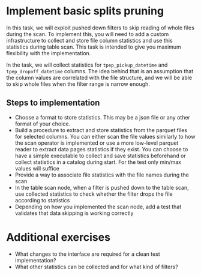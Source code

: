 # Implement basic splits pruning
In this task, we will exploit pushed down filters to skip reading of whole files during the scan.
To implement this, you will need to add a custom infrastructure to collect and store file column
statistics and use this statistics during table scan. This task is intended to give you maximum
flexibility with the implementation.

In the task, we will collect statistics for `tpep_pickup_datetime` and `tpep_dropoff_datetime`
columns. The idea behind that is an assumption that the column values are correlated with the
file structure, and we will be able to skip whole files when the filter range is narrow enough. 

## Steps to implementation
 * Choose a format to store statistics. This may be a json file or any other format of your choice.
 * Build a procedure to extract and store statistics from the parquet files for selected columns. 
You can either scan the file values similarly to how the scan operator is implemented or use a more 
low-level parquet reader to extract data pages statistics if they exist. You can choose to have a 
 simple executable to collect and save statistics beforehand or collect statistics in a catalog 
 during start. For the test only min/max values will suffice
 * Provide a way to associate file statistics with the file names during the scan
 * In the table scan node, when a filter is pushed down to the table scan, use collected statistics
to check whether the filter drops the file according to statistics
 * Depending on how you implemented the scan node, add a test that validates that data skipping
is working correctly

# Additional exercises
 * What changes to the interface are required for a clean test implementation?
 * What other statistics can be collected and for what kind of filters?
